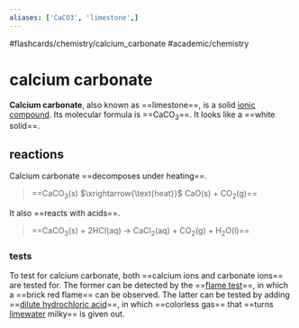 ```yaml
---
aliases: ['CaCO3', 'limestone',]
---
```


#flashcards/chemistry/calcium_carbonate #academic/chemistry

# calcium carbonate

__Calcium carbonate__, also known as ==limestone==, is a solid [ionic compound](ionic%20compound.md). Its molecular formula is ==CaCO<sub>3</sub>==. It looks like a ==white solid==.

## reactions

Calcium carbonate ==decomposes under heating==.
> ==CaCO<sub>3</sub>(s) $\xrightarrow{\text{heat}}$ CaO(s) + CO<sub>2</sub>(g)==

It also ==reacts with acids==.
> ==CaCO<sub>3</sub>(s) + 2HCl(aq) → CaCl<sub>2</sub>(aq) + CO<sub>2</sub>(g) + H<sub>2</sub>O(l)==

### tests

To test for calcium carbonate, both ==calcium ions and carbonate ions== are tested for. The former can be detected by the ==[flame test](flame%20test.mmd)==, in which a ==brick red flame== can be observed. The latter can be tested by adding ==[dilute hydrochloric acid](dilute%20hydrochloric%20acid)==, in which ==colorless gas== that ==turns [limewater](calcium%20hydroxide.md) milky== is given out.
